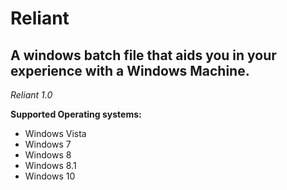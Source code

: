 # Reliant
A windows batch file that aids you in your experience with a Windows Machine.
-----------------------------------------------------------------------------

*Reliant 1.0*

**Supported Operating systems:**

- Windows Vista
- Windows 7
- Windows 8
- Windows 8.1
- Windows 10

